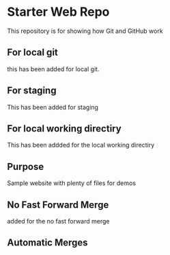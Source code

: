# Starter Web Repo

This repository is for showing how Git and GitHub work

## For local git 

this has been added for local git.

## For staging 
 This has been added for staging 
 
## For local working directiry 

This has been addded for the local working directiry 
 
## Purpose

Sample website with plenty of files for demos

## No Fast Forward Merge

added for the no fast forward merge

## Automatic Merges
